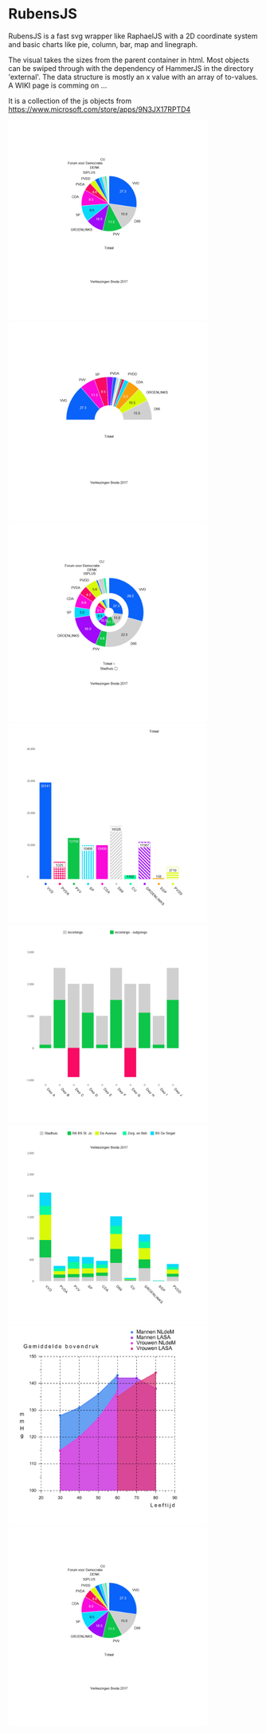 # RubensJS

RubensJS is a fast svg wrapper like RaphaelJS with a 2D coordinate system and basic charts like pie, column, bar, map and linegraph.

The visual takes the sizes from the parent container in html. Most objects can be swiped through with the dependency of HammerJS in the directory 'external'. The data structure is mostly an x value with an array of to-values. A WIKI page is comming on ...

It is a collection of the js objects from https://www.microsoft.com/store/apps/9N3JX17RPTD4 

<img src='/jpg/pie.jpg' width='400'/>

<img src='/jpg/pie_arc.jpg' width='400'/>

<img src='/jpg/pie_double.jpg' width='400'/>

<img src='/jpg/columns_stripes.jpg' width='400'/>

<img src='/jpg/incomings.jpg' width='400'/>

<img src='/jpg/columns_stacked.jpg' width='400'/>

<img src='/jpg/linegraph.png' width='400'/>

<img src='/jpg/pie.jpg' width='400'/>

